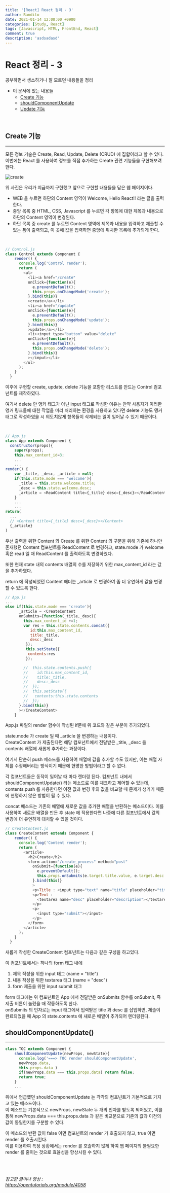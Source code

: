 ```yaml
---
title: '[React] React 정리 - 3'
author: Bandito
date: 2021-01-14 12:00:00 +0900
categories: [Study, React]
tags: [Javascript, HTML, FrontEnd, React]
comment: true
description: 'asdsadasd'
---
```


# React 정리 - 3

공부하면서 생소하거나 잘 모르던 내용들을 정리

+ 이 문서에 있는 내용들
    - [Create 기능](#create-기능)
    - [shouldComponentUpdate](#shouldcomponentupdate)
    - [Update 기능](#update-기능)


<br/>

## Create 기능   
*** 

모든 정보 기술은 Create, Read, Update, Delete (CRUD) 에 집합이라고 할 수 있다. 이번에는 React 를 사용하여 정보를 직접 추가하는 Create 관련 기능들을 구현해보려 한다.

![create](https://drive.google.com/uc?export=view&id=1vNxl80UdojotLEXyyCbJ59cmePRhjs_X)

위 사진은 우리가 지금까지 구현했고 앞으로 구현할 내용들을 담은 웹 페이지이다.

+ WEB 을 누르면 하단의 Content 영역이 Welcome, Hello React!! 라는 글을 출력한다.
+ 중앙 목록 중 HTML, CSS, Javascript 를 누르면 각 항목에 대한 제목과 내용으로 하단의 Content 영역이 변경된다.
+ 하단 목록 중 create 를 누르면 Content 영역에 제목과 내용을 입력하고 제출할 수 있는 폼이 출력되고, 이 곳에 값을 입력하면 중앙에 위치한 목록에 추가되게 한다.

<br/>

```javascript
// Control.js
class Control extends Component {
    render() {
      console.log('Control render');
      return (
        <ul>
          <li><a href="/create"
          onClick={function(e){
            e.preventDefault();
            this.props.onChangeMode('create');
          }.bind(this)}
          >create</a></li>
          <li><a href="/update"
          onClick={function(e){
            e.preventDefault();
            this.props.onChangeMode('update');
          }.bind(this)}
          >update</a></li>
          <li><input type="button" value="delete"
          onClick={function(e){
            e.preventDefault();
            this.props.onChangeMode('delete');
          }.bind(this)}
          ></input></li>
        </ul>
      );
    }
  }
```

이후에 구현할 create, update, delete 기능을 포함한 리스트를 만드는 Control 컴포넌트를 제작하였다. 

여기서 delete 만 앵커 태그가 아닌 input 태그로 작성한 이유는 만약 사용자가 이러한 앵커 링크들에 대한 작업을 미리 처리하는 환경을 사용하고 있다면 delete 기능도 앵커 태그로 작성하였을 시 의도치않게 항목들이 삭제되는 일이 일어날 수 있기 때문이다.   


<br/>


```javascript
// App.js
class App extends Component {
  constructor(props){
    super(props);
    this.max_content_id=3;
    ...
    ...
render() {
    var _title, _desc, _article = null; 
    if(this.state.mode === 'welcome'){
      _title = this.state.welcome.title;
      _desc = this.state.welcome.desc;
      _article = <ReadContent title={_title} desc={_desc}></ReadContent>
    } 
    ...
    ...
return(
  ...
  // <Content title={_title} desc={_desc}></Content>
  {_article}
)
```

우선 출력을 위한 Content 와 Create 를 위한 Content 의 구분을 위해 기존에 하나만 존재했던 Content 컴포넌트를 ReadContent 로 변경하고, state.mode 가 welcome 혹은 read 일 때 ReadContent 를 출력하도록 변경하였다.    

또한 현재 state 내의 contents 배열의 수를 저장하기 위한 max_content_id 라는 값을 추가하였다.

return 에 작성되었던 Content 헤더는 _article 로 변경하여 좀 더 유연하게 값을 변경할 수 있도록 한다.  

```javascript
// App.js
...
else if(this.state.mode === 'create'){
      _article = <CreateContent
      onSubmits={function(_title,_desc){
        this.max_content_id +=1;
        var res = this.state.contents.concat({
           id:this.max_content_id,
           title:_title,
           desc:_desc
         });
         this.setState({
          contents:res
         });

        //  this.state.contents.push({
        //    id:this.max_content_id,
        //    title:_title,
        //    desc:_desc
        //  });
        //  this.setState({
        //   contents:this.state.contents
        //  });
      }.bind(this)}
      ></CreateContent>
    }
```

App.js 파일의 render 함수에 작성된 if문에 위 코드와 같은 부분이 추가되었다.   

state.mode 가 create 일 때 _article 을 변경하는 내용이다.    
CreateContent 가 제출된다면 해당 컴포넌트에서 전달받은 _title, _desc 을 contents 배열에 새롭게 추가하는 과정이다.    

여기서 단순히 push 메소드를 사용하여 배열에 값을 추가할 수도 있지만, 이는 배열 자체를 수정해버리는 방식이기 때문에 현명한 방법이라고 할 수 없다.   

각 컴포넌트들은 동작이 일어날 때 마다 렌더링 된다. 컴포넌트 내에서 shouldComponentUpdate() 라는 메소드로 이를 체크하고 제어할 수 있는데, contents.push 를 사용한다면 이전 값과 변경 후의 값을 비교할 때 문제가 생기기 때문에 현명하지 않은 방법이 될 수 있다.   

concat 메소드는 기존의 배열에 새로운 값을 추가한 배열을 반환하는 메소드이다. 이를 사용하여 새로운 배열을 만든 후 state 에 적용한다면 나중에 다른 컴포넌트에서 값의 변경에 더 유연하게 대처할 수 있을 것이다. 


```javascript
// CreateContent.js
class CreateContent extends Component {
    render() {
      console.log('Content render');
      return (
        <article>
          <h2>Create</h2>
          <form action="/create_process" method="post"
            onSubmit={function(e){
              e.preventDefault();
              this.props.onSubmits(e.target.title.value, e.target.desc.value);
            }.bind(this)}
            >
            <p>Title : <input type="text" name="title" placeholder="title"></input></p>
            <p>Text : 
              <textarea name="desc" placeholder="description"></textarea>
            </p>
            <p>
              <input type="submit"></input>
            </p>
          </form>
        </article>
      );
    }
  }
```

새롭게 작성한 CreateContent 컴포넌트는 다음과 같은 구성을 하고있다. 

이 컴포넌트에서는 하나의 form 태그 내에 
1. 제목 작성을 위한 input 태그 (name = "title")
2. 내용 작성을 위한 textarea 태그 (name = "desc")
3. form 제출을 위한 input submit 태그

form 태그에는 위 컴포넌트인 App 에서 전달받은 onSubmits 함수를 onSubmit, 즉 제출 버튼이 눌렸을 때 작동하도록 한다.   
onSubmits 의 인자로는 input 태그에서 입력받은 title 과 desc 를 삽입하면, 제출이 완료되었을 때 App 의 state.contents 에 새로운 배열이 추가되어 렌더링된다. 

## shouldComponentUpdate()
***
```javascript
class TOC extends Component {
    shouldComponentUpdate(newProps, newState){
      console.log('===> TOC render shouldComponentUpdate',
      newProps.data,
      this.props.data )
      if(newProps.data === this.props.data) return false;
      return true;
    }
    ...
```

위에서 언급헀던 shouldComponentUpdate 는 각각의 컴포넌트가 기본적으로 가지고 있는 메소드이다.    
이 메소드는 기본적으로 newProps, newState 두 개의 인자를 받도록 되어있고, 이를 통해 newProps.data === this.props.data 과 같은 비교문으로 기존의 값과 이전의 값이 동일한지를 구분할 수 있다.   

이 메소드의 반환 값이 false 이면 컴포넌트의 render 가 호출되지 않고, true 이면 render 를 호출시킨다.   
이를 이용하여 특정 상황에서는 render 를 호출하지 않게 하여 웹 페이지의 불필요한 render 를 줄이는 것으로 효율성을 향상시킬 수 있다.    



<br/><br/><br/>
_참고한 글이나 영상 :_   
_<https://opentutorials.org/module/4058>_   
